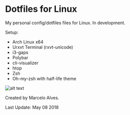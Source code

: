 # Dotfiles for Linux

My personal config/dotfiles files for Linux. In development.

Setup:
- Arch Linux x64
- Urxvt Terminal (rxvt-unicode)
- i3-gaps
- Polybar
- cli-visualizer
- htop
- Zsh
- Oh-my-zsh with half-life theme


![alt text](https://i.imgur.com/MTqulah.png)



Created by Marcelo Alves.

Last Update: May 08 2018
